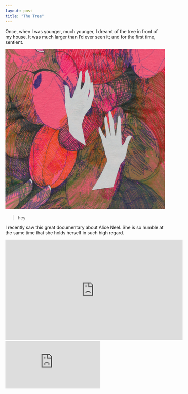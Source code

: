 ```yaml
---
layout: post
title: "The Tree"
---
```


Once, when I was younger, much younger, I dreamt of the tree in front of my house. It was much larger than I’d ever seen it; and for the first time, sentient.

 ![alysonscan 1](/assets/alysonscan%201.jpg)

   > hey

I recently saw this great documentary about Alice Neel. She is so humble at the same time that she holds herself in such high regard.



<iframe width="560" height="315" src="https://www.youtube.com/embed/MQtSDLOg05c" frameborder="0" allow="accelerometer; autoplay; clipboard-write; encrypted-media; gyroscope; picture-in-picture" allowfullscreen></iframe>




<iframe class="responsive-iframe" src="https://www.youtube.com/embed/MQtSDLOg05c" frameborder="0" allow="accelerometer; autoplay; clipboard-write; encrypted-media; gyroscope; picture-in-picture" allowfullscreen></iframe>


